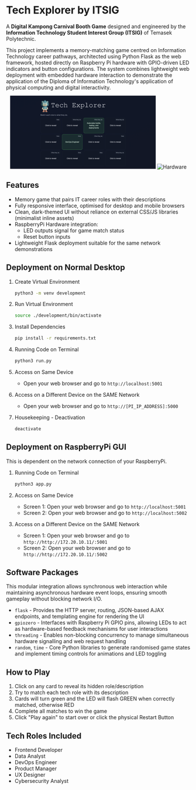 ﻿# Tech Explorer by ITSIG
A **Digital Kampong Carnival Booth Game** designed and engineered by the **Information Technology Student Interest Group (ITSIG)** of Temasek Polytechnic.

This project implements a memory-matching game centred on Information Technology career pathways, architected using Python Flask as the web framework, hosted directly on Raspberry Pi hardware with GPIO-driven LED indicators and button configurations. The system combines lightweight web deployment with embedded hardware interaction to demonstrate the application of the Diploma of Information Technology's application of physical computing and digital interactivity.

<p align="center"> <img src="https://github.com/Troaxx/twcc/blob/main/data/ui.png" alt="UI Screen" height="200px" /> <img src="https://github.com/Troaxx/twcc/blob/main/data/hardware.png" alt="Hardware" height="200px" /> </p>

## Features
- Memory game that pairs IT career roles with their descriptions
- Fully responsive interface, optimised for desktop and mobile browsers
- Clean, dark-themed UI without reliance on external CSS/JS libraries (minimalist inline assets)
- RaspberryPi Hardware integration:
   - LED outputs signal for game match status
   - Reset button inputs
- Lightweight Flask deployment suitable for the same network demonstrations

## Deployment on Normal Desktop
1. Create Virtual Environment
   ```bash
   python3 -m venv development
   ```

2. Run Virtual Environment
   ```bash
   source ./development/bin/activate
   ```

3. Install Dependencies
   ```bash
   pip install -r requirements.txt
   ```

4. Running Code on Terminal
   ```bash
   python3 run.py
   ```

5. Access on Same Device
   - Open your web browser and go to `http://localhost:5001`

6. Access on a Different Device on the SAME Network
   - Open your web browser and go to `http://[PI_IP_ADDRESS]:5000`

7. Housekeeping - Deactivation
   ```bash
   deactivate
   ```

## Deployment on RaspberryPi GUI 
This is dependent on the network connection of your RaspberryPi.
1. Running Code on Terminal
   ```bash
   python3 app.py
   ```

2. Access on Same Device
   - Screen 1: Open your web browser and go to `http://localhost:5001`
   - Screen 2: Open your web browser and go to `http://localhost:5002`

6. Access on a Different Device on the SAME Network
   - Screen 1: Open your web browser and go to `http://http://172.20.10.11/:5001`
   - Screen 2: Open your web browser and go to `http://http://172.20.10.11/:5002`

## Software Packages
This modular integration allows synchronous web interaction while maintaining asynchronous hardware event loops, ensuring smooth gameplay without blocking network I/O.
- `flask` - Provides the HTTP server, routing, JSON-based AJAX endpoints, and templating engine for rendering the UI
- `gpiozero` - Interfaces with Raspberry Pi GPIO pins, allowing LEDs to act as hardware-based feedback mechanisms for user interactions
- `threading` - Enables non-blocking concurrency to manage simultaneous hardware signalling and web request handling
- `random`, `time` - Core Python libraries to generate randomised game states and implement timing controls for animations and LED toggling


## How to Play
1. Click on any card to reveal its hidden role/description
2. Try to match each tech role with its description
3. Cards will turn green and the LED will flash GREEN when correctly matched, otherwise RED
4. Complete all matches to win the game
5. Click "Play again" to start over or click the physical Restart Button 

## Tech Roles Included
- Frontend Developer
- Data Analyst
- DevOps Engineer
- Product Manager
- UX Designer
- Cybersecurity Analyst


